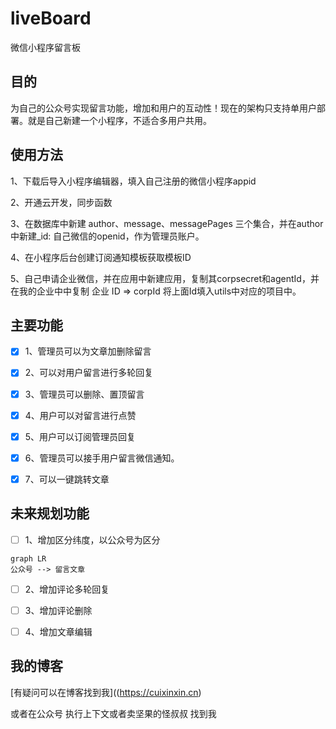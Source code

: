 # liveBoard
微信小程序留言板


## 目的

为自己的公众号实现留言功能，增加和用户的互动性！现在的架构只支持单用户部署。就是自己新建一个小程序，不适合多用户共用。

## 使用方法

1、下载后导入小程序编辑器，填入自己注册的微信小程序appid

2、开通云开发，同步函数

3、在数据库中新建 author、message、messagePages 三个集合，并在author中新建_id: 自己微信的openid，作为管理员账户。   

4、在小程序后台创建订阅通知模板获取模板ID

5、自己申请企业微信，并在应用中新建应用，复制其corpsecret和agentId，并在我的企业中中复制 企业 ID => corpId 将上面Id填入utils中对应的项目中。

## 主要功能

- [x] 1、管理员可以为文章加删除留言
- [x] 2、可以对用户留言进行多轮回复
- [x] 3、管理员可以删除、置顶留言
- [x] 4、用户可以对留言进行点赞
- [x] 5、用户可以订阅管理员回复
- [x] 6、管理员可以接手用户留言微信通知。
- [x] 7、可以一键跳转文章


## 未来规划功能

- [ ] 1、增加区分纬度，以公众号为区分

```
graph LR
公众号 --> 留言文章
```
- [ ] 2、增加评论多轮回复
- [ ] 3、增加评论删除
- [ ] 4、增加文章编辑


## 我的博客

[有疑问可以在博客找到我]((https://cuixinxin.cn)

或者在公众号  执行上下文或者卖坚果的怪叔叔  找到我